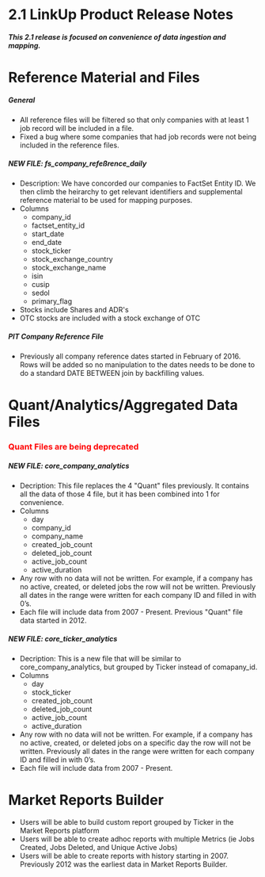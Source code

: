 # 2.1 LinkUp Product Release Notes

##### This 2.1 release is focused on convenience of data ingestion and mapping.


# Reference Material and Files

##### General
+ All reference files will be filtered so that only companies with at least 1 job record will be included in a file.
+ Fixed a bug where some companies that had job records were not being included in the reference files.

##### NEW FILE:  fs_company_refeßrence_daily
+ Description:  We have concorded our companies to FactSet Entity ID.  We then climb the heirarchy to get relevant identifiers and supplemental reference material to be used for mapping purposes.
+ Columns
    - company_id
    - factset_entity_id
    - start_date
    - end_date
    - stock_ticker
    - stock_exchange_country
    - stock_exchange_name
    - isin
    - cusip
    - sedol
    - primary_flag
+ Stocks include Shares and ADR's
+ OTC stocks are included with a stock exchange of OTC

##### PIT Company Reference File
+ Previously all company reference dates started in February of 2016.  Rows will be added so no manipulation to the dates needs to be done to do a standard DATE BETWEEN join by backfilling values. 


# Quant/Analytics/Aggregated Data Files

### <span style="color:red">Quant Files are being deprecated</span> 

##### NEW FILE: core_company_analytics
+ Decription:  This file replaces the 4 "Quant" files previously.  It contains all the data of those 4 file, but it has been combined into 1 for convenience.
+ Columns
    - day
    - company_id
    - company_name
    - created_job_count
    - deleted_job_count
    - active_job_count	
    - active_duration
+ Any row with no data will not be written.  For example, if a company has no active, created, or deleted jobs the row will not be written.  Previously all dates in the range were written for each company ID and filled in with 0’s.
+ Each file will include data from 2007 - Present.  Previous "Quant" file data started in 2012.

##### NEW FILE: core_ticker_analytics
+ Decription:  This is a new file that will be similar to core_company_analytics, but grouped by Ticker instead of comapany_id.
+ Columns
    - day
    - stock_ticker
    - created_job_count
    - deleted_job_count
    - active_job_count	
    - active_duration
+ Any row with no data will not be written.  For example, if a company has no active, created, or deleted jobs on a specific day the row will not be written.  Previously all dates in the range were written for each company ID and filled in with 0’s.
+ Each file will include data from 2007 - Present.


# Market Reports Builder
+ Users will be able to build custom report grouped by Ticker in the Market Reports platform
+ Users will be able to create adhoc reports with multiple Metrics (ie Jobs Created, Jobs Deleted, and Unique Active Jobs)
+ Users will be able to create reports with history starting in 2007.  Previously 2012 was the earliest data in Market Reports Builder.
